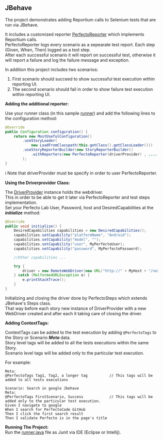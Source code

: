 ## JBehave 

The project demonstrates adding Reportium calls to Selenium tests that are run via JBehave.

It includes a customized reporter [PerfectoReporter](src/test/java/Reporter/PerfectoReporter.java) which implements Reportium calls.<br/>
PerfectoReporter logs every scenario as a sepearate test report. Each step (Given, When, Then) logged as a test step. <br/>
After each successful scenario it will report on successful test, otherwise it will report a failure and log the failure message and exception.

In addition this project includes two scenarios:<br/>
1. First scenario should succeed to show successful test execution within reporting UI.<br/>
2. The second scenario should fail in order to show failure test execution within reporting UI.

**Adding the additional reporter:**

Use your runner class (in this sample [runner](src/test/java/runner/runner.java)) and add the following lines to the configuration method:
```Java
@Override
public Configuration configuration() {
    return new MostUsefulConfiguration()
		.useStoryLoader(
			new LoadFromClasspath(this.getClass().getClassLoader()))
		.useStoryReporterBuilder(new StoryReporterBuilder()
			.withReporters(new PerfectoReporter(driverProvider) , ...... ) //It's possible to add additional reporters
		);
}
```

:information_source: Note that driverProvider must be specify in order to user PerfectoReporter. <br/>

**Using the Driverprovider Class:**

The [DriverProvider](src/test/java/Objects/DriverProvider.java) instance holds the webdriver. <br/>
This in order to be able to get it later via PerfectoReporter and test steps implementation.<br/>
Set your Perfecto Lab User, Password, host and DesiredCapabilities at the ***initialize*** method: 
```Java
@Override
public void initialize() {
	DesiredCapabilities capabilities = new DesiredCapabilities();
	capabilities.setCapability("platformName", "Android");
	capabilities.setCapability("model", "");
	capabilities.setCapability("user", MyPerfectoUser);
	capabilities.setCapability("password", MyPerfectoPassword);

	//Other capabilities ... 

	try {
		driver = new RemoteWebDriver(new URL("http://" + MyHost + "/nexperience/perfectomobile/wd/hub"), capabilities);
	} catch (MalformedURLException e) {
		e.printStackTrace();
	}
}
```

Initializing and closing the driver done by PerfectoSteps which extends JBehave's Steps class.<br/>
That way before each story new instance of DriverProvider with a new WebDriver created and after each it taking care of closing the driver.

**Adding ContextTags:**

ContextTags can be added to the test execution by adding `@PerfectoTags` to the Story or Scenario ***Meta*** data.<br/>
Story level tags will be added to all the tests executions within the same Story.<br/>
Scenario level tags will be added only to the particular test execution.<br/>

For example:
```Story
Meta:
@PerfectoTags Tag1, Tag2, a longer tag 			// This tags will be added to all tests executions

Scenario: Search in google Jbehave
Meta:
@PerfectoTags FirstScenario, Success 			// This tags will be added only to the particular test execution.
Given I navigate to google
When I search for PerfectoCode GitHub
Then I click the first search result
Then I validate Perfecto is in the page's title
```

**Running The Project:**<br/>
Run the [runner.java](src/test/java/runner/runner.java) file as Junit via IDE (Eclipse or Intellij).